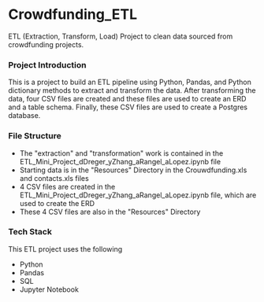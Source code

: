 # Crowdfunding_ETL
ETL (Extraction, Transform, Load) Project to clean data sourced from crowdfunding projects. 

### Project Introduction
This is a project to build an ETL pipeline using Python, Pandas, and Python dictionary methods to extract and transform the data. After transforming the data, four CSV files are created and these files are used to create an ERD and a table schema. Finally, these CSV files are used to create a Postgres database.

### File Structure
* The "extraction" and "transformation" work is contained in the ETL_Mini_Project_dDreger_yZhang_aRangel_aLopez.ipynb file
* Starting data is in the "Resources" Directory in the Crouwdfunding.xls and contacts.xls files
* 4 CSV files are created in the ETL_Mini_Project_dDreger_yZhang_aRangel_aLopez.ipynb file, which are used to create the ERD
* These 4 CSV files are also in the "Resources" Directory

### Tech Stack
This ETL project uses the following
* Python
* Pandas
* SQL
* Jupyter Notebook

